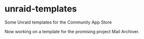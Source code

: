 # unraid-templates
Some Unraid templates for the Community App Store

Now working on a template for the promising project Mail Archiver.
